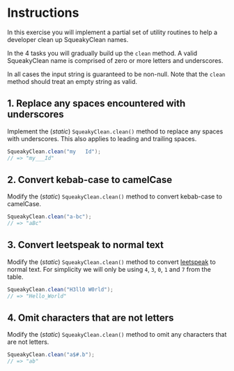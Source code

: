 # Instructions

In this exercise you will implement a partial set of utility routines to help a developer
clean up SqueakyClean names.

In the 4 tasks you will gradually build up the `clean` method.
A valid SqueakyClean name is comprised of zero or more letters and underscores.

In all cases the input string is guaranteed to be non-null. Note that the `clean` method should treat an empty string as valid.

## 1. Replace any spaces encountered with underscores

Implement the (_static_) `SqueakyClean.clean()` method to replace any spaces with underscores. This also applies to leading and trailing spaces.

```java
SqueakyClean.clean("my   Id");
// => "my___Id"
```

## 2. Convert kebab-case to camelCase

Modify the (_static_) `SqueakyClean.clean()` method to convert kebab-case to camelCase.

```java
SqueakyClean.clean("a-bc");
// => "aBc"
```

## 3. Convert leetspeak to normal text

Modify the (_static_) `SqueakyClean.clean()` method to convert [leetspeak][leet-speak] to normal text.
For simplicity we will only be using `4`, `3`, `0`, `1` and `7` from the table.

```java
SqueakyClean.clean("H3ll0 W0rld");
// => "Hello_World"
```

## 4. Omit characters that are not letters

Modify the (_static_) `SqueakyClean.clean()` method to omit any characters that are not letters.

```java
SqueakyClean.clean("a$#.b");
// => "ab"
```

[leet-speak]: https://en.wikipedia.org/wiki/Leet
